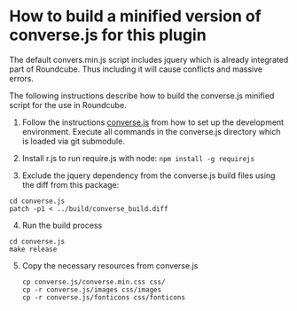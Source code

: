 How to build a minified version of converse.js for this plugin
==============================================================

The default convers.min.js script includes jquery which is already integrated 
part of Roundcube. Thus including it will cause conflicts and massive errors.

The following instructions describe how to build the converse.js minified
script for the use in Roundcube.

1. Follow the instructions [converse.js][conversedocs] from  how to set up the 
development environment. Execute all commands in the converse.js directory 
which is loaded via git submodule.

2. Install r.js to run require.js with node:
   `npm install -g requirejs`

3. Exclude the jquery dependency from the converse.js build files using the 
diff from this package:
  ```
  cd converse.js
  patch -p1 < ../build/converse_build.diff
  ```
4. Run the build process
  ```
  cd converse.js
  make release
  ```

5. Copy the necessary resources from converse.js
   ```
   cp converse.js/converse.min.css css/
   cp -r converse.js/images css/images
   cp -r converse.js/fonticons css/fonticons
   ```

[conversedocs]: http://conversejs.org/docs/html/index.html#development